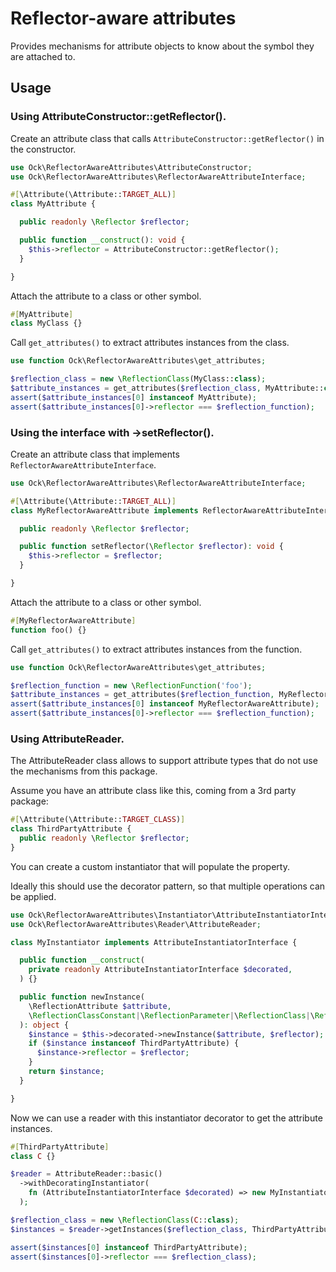 # Reflector-aware attributes

Provides mechanisms for attribute objects to know about the symbol they are attached to.

## Usage

### Using AttributeConstructor::getReflector().

Create an attribute class that calls `AttributeConstructor::getReflector()` in the constructor.

```php
use Ock\ReflectorAwareAttributes\AttributeConstructor;
use Ock\ReflectorAwareAttributes\ReflectorAwareAttributeInterface;

#[\Attribute(\Attribute::TARGET_ALL)]
class MyAttribute {

  public readonly \Reflector $reflector;

  public function __construct(): void {
    $this->reflector = AttributeConstructor::getReflector();
  }

}
```

Attach the attribute to a class or other symbol.

```php
#[MyAttribute]
class MyClass {}
```

Call `get_attributes()` to extract attributes instances from the class.

```php
use function Ock\ReflectorAwareAttributes\get_attributes;

$reflection_class = new \ReflectionClass(MyClass::class);
$attribute_instances = get_attributes($reflection_class, MyAttribute::class);
assert($attribute_instances[0] instanceof MyAttribute);
assert($attribute_instances[0]->reflector === $reflection_function);
```

### Using the interface with ->setReflector().

Create an attribute class that implements `ReflectorAwareAttributeInterface`.

```php
use Ock\ReflectorAwareAttributes\ReflectorAwareAttributeInterface;

#[\Attribute(\Attribute::TARGET_ALL)]
class MyReflectorAwareAttribute implements ReflectorAwareAttributeInterface {

  public readonly \Reflector $reflector;

  public function setReflector(\Reflector $reflector): void {
    $this->reflector = $reflector;
  }

}
```

Attach the attribute to a class or other symbol.

```php
#[MyReflectorAwareAttribute]
function foo() {}
```

Call `get_attributes()` to extract attributes instances from the function.

```php
use function Ock\ReflectorAwareAttributes\get_attributes;

$reflection_function = new \ReflectionFunction('foo');
$attribute_instances = get_attributes($reflection_function, MyReflectorAwareAttribute::class);
assert($attribute_instances[0] instanceof MyReflectorAwareAttribute);
assert($attribute_instances[0]->reflector === $reflection_function);
```

### Using AttributeReader.

The AttributeReader class allows to support attribute types that do not use the mechanisms from this package.

Assume you have an attribute class like this, coming from a 3rd party package:

```php
#[\Attribute(\Attribute::TARGET_CLASS)]
class ThirdPartyAttribute {
  public readonly \Reflector $reflector;
}
```

You can create a custom instantiator that will populate the property.

Ideally this should use the decorator pattern, so that multiple operations can be applied.

```php
use Ock\ReflectorAwareAttributes\Instantiator\AttributeInstantiatorInterface;
use Ock\ReflectorAwareAttributes\Reader\AttributeReader;

class MyInstantiator implements AttributeInstantiatorInterface {

  public function __construct(
    private readonly AttributeInstantiatorInterface $decorated,
  ) {}

  public function newInstance(
    \ReflectionAttribute $attribute,
    \ReflectionClassConstant|\ReflectionParameter|\ReflectionClass|\ReflectionProperty|\ReflectionFunctionAbstract $reflector,
  ): object {
    $instance = $this->decorated->newInstance($attribute, $reflector);
    if ($instance instanceof ThirdPartyAttribute) {
      $instance->reflector = $reflector;
    }
    return $instance;
  }

}
```

Now we can use a reader with this instantiator decorator to get the attribute instances.

```php
#[ThirdPartyAttribute]
class C {}

$reader = AttributeReader::basic()
  ->withDecoratingInstantiator(
    fn (AttributeInstantiatorInterface $decorated) => new MyInstantiator($decorated),
  );

$reflection_class = new \ReflectionClass(C::class);
$instances = $reader->getInstances($reflection_class, ThirdPartyAttribute::class);

assert($instances[0] instanceof ThirdPartyAttribute);
assert($instances[0]->reflector === $reflection_class);
```
